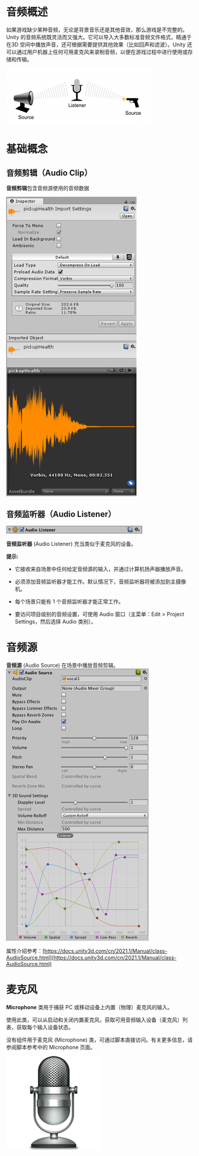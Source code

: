 # 音频概述
如果游戏缺少某种音频，无论是背景音乐还是其他音效，那么游戏是不完整的。Unity 的音频系统既灵活而又强大。它可以导入大多数标准音频文件格式，精通于在3D 空间中播放声音，还可根据需要提供其他效果（比如回声和滤波）。Unity 还可以通过用户机器上任何可用麦克风来录制音频，以便在游戏过程中进行使用或存储和传输。

![音频源和倾听者](https://raw.githubusercontent.com/XiaoQiCoding/Blog/main/01_Unity_Base/Image/AudioSourceListDiagram.png)





# 基础概念
## 音频剪辑（Audio Clip）
**音频剪辑**包含音频源使用的音频数据

![音频剪辑检视面板 (Inspector)](https://raw.githubusercontent.com/XiaoQiCoding/Blog/main/01_Unity_Base/Image/AudioClipImporter50.png)

## 音频监听器（Audio Listener）

![音频剪辑检视面板 (Inspector)](https://raw.githubusercontent.com/XiaoQiCoding/Blog/main/01_Unity_Base/Image/audio_listener_inspector.png)


**音频监听器** (Audio Listener) 充当类似于麦克风的设备。

**提示:**
- 它接收来自场景中任何给定音频源的输入，并通过计算机扬声器播放声音。

- 必须添加音频监听器才能工作。默认情况下，音频监听器将被添加到主摄像机。

- 每个场景只能有 1 个音频监听器才能正常工作。

- 要访问项目级别的音频设置，可使用 Audio 窗口（主菜单：Edit > Project Settings，然后选择 Audio 类别）。

# 音频源
**音频源** (Audio Source) 在场景中播放音频剪辑。
![音频源](https://raw.githubusercontent.com/XiaoQiCoding/Blog/main/01_Unity_Base/Image/AudioSourceInspector.png)

属性介绍参考：[https://docs.unity3d.com/cn/2021.1/Manual/class-AudioSource.html](https://docs.unity3d.com/cn/2021.1/Manual/class-AudioSource.html)

# 麦克风
**Microphone** 类用于捕获 PC 或移动设备上内置（物理）麦克风的输入。

使用此类，可以从启动和关闭内置麦克风，获取可用音频输入设备（麦克风）列表，获取每个输入设备状态。

没有组件用于麦克风 (Microphone) 类，可通过脚本直接访问。有关更多信息，请参阅脚本参考中的 Microphone 页面。

![麦克风](https://raw.githubusercontent.com/XiaoQiCoding/Blog/main/01_Unity_Base/Image/Microphone-icon.png)